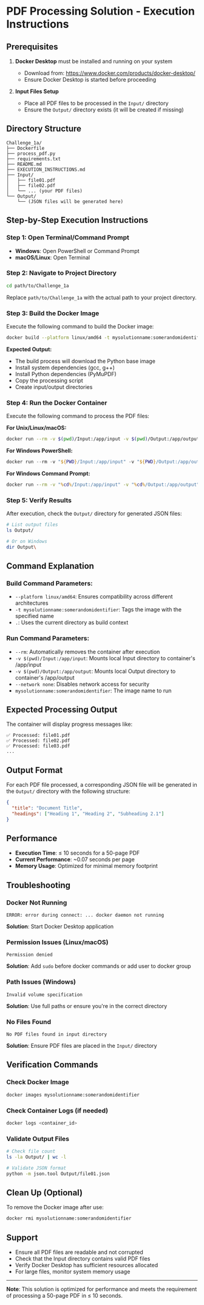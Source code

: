 # PDF Processing Solution - Execution Instructions

## Prerequisites

1. **Docker Desktop** must be installed and running on your system

   - Download from: https://www.docker.com/products/docker-desktop/
   - Ensure Docker Desktop is started before proceeding

2. **Input Files Setup**
   - Place all PDF files to be processed in the `Input/` directory
   - Ensure the `Output/` directory exists (it will be created if missing)

## Directory Structure

```
Challenge_1a/
├── Dockerfile
├── process_pdf.py
├── requirements.txt
├── README.md
├── EXECUTION_INSTRUCTIONS.md
├── Input/
│   ├── file01.pdf
│   ├── file02.pdf
│   └── ... (your PDF files)
└── Output/
    └── (JSON files will be generated here)
```

## Step-by-Step Execution Instructions

### Step 1: Open Terminal/Command Prompt

- **Windows**: Open PowerShell or Command Prompt
- **macOS/Linux**: Open Terminal

### Step 2: Navigate to Project Directory

```bash
cd path/to/Challenge_1a
```

Replace `path/to/Challenge_1a` with the actual path to your project directory.

### Step 3: Build the Docker Image

Execute the following command to build the Docker image:

```bash
docker build --platform linux/amd64 -t mysolutionname:somerandomidentifier .
```

**Expected Output:**

- The build process will download the Python base image
- Install system dependencies (gcc, g++)
- Install Python dependencies (PyMuPDF)
- Copy the processing script
- Create input/output directories

### Step 4: Run the Docker Container

Execute the following command to process the PDF files:

**For Unix/Linux/macOS:**

```bash
docker run --rm -v $(pwd)/Input:/app/input -v $(pwd)/Output:/app/output --network none mysolutionname:somerandomidentifier
```

**For Windows PowerShell:**

```powershell
docker run --rm -v "${PWD}/Input:/app/input" -v "${PWD}/Output:/app/output" --network none mysolutionname:somerandomidentifier
```

**For Windows Command Prompt:**

```cmd
docker run --rm -v "%cd%/Input:/app/input" -v "%cd%/Output:/app/output" --network none mysolutionname:somerandomidentifier
```

### Step 5: Verify Results

After execution, check the `Output/` directory for generated JSON files:

```bash
# List output files
ls Output/

# Or on Windows
dir Output\
```

## Command Explanation

### Build Command Parameters:

- `--platform linux/amd64`: Ensures compatibility across different architectures
- `-t mysolutionname:somerandomidentifier`: Tags the image with the specified name
- `.`: Uses the current directory as build context

### Run Command Parameters:

- `--rm`: Automatically removes the container after execution
- `-v $(pwd)/Input:/app/input`: Mounts local Input directory to container's /app/input
- `-v $(pwd)/Output:/app/output`: Mounts local Output directory to container's /app/output
- `--network none`: Disables network access for security
- `mysolutionname:somerandomidentifier`: The image name to run

## Expected Processing Output

The container will display progress messages like:

```
✅ Processed: file01.pdf
✅ Processed: file02.pdf
✅ Processed: file03.pdf
...
```

## Output Format

For each PDF file processed, a corresponding JSON file will be generated in the `Output/` directory with the following structure:

```json
{
  "title": "Document Title",
  "headings": ["Heading 1", "Heading 2", "Subheading 2.1"]
}
```

## Performance

- **Execution Time**: ≤ 10 seconds for a 50-page PDF
- **Current Performance**: ~0.07 seconds per page
- **Memory Usage**: Optimized for minimal memory footprint

## Troubleshooting

### Docker Not Running

```
ERROR: error during connect: ... docker daemon not running
```

**Solution**: Start Docker Desktop application

### Permission Issues (Linux/macOS)

```
Permission denied
```

**Solution**: Add `sudo` before docker commands or add user to docker group

### Path Issues (Windows)

```
Invalid volume specification
```

**Solution**: Use full paths or ensure you're in the correct directory

### No Files Found

```
No PDF files found in input directory
```

**Solution**: Ensure PDF files are placed in the `Input/` directory

## Verification Commands

### Check Docker Image

```bash
docker images mysolutionname:somerandomidentifier
```

### Check Container Logs (if needed)

```bash
docker logs <container_id>
```

### Validate Output Files

```bash
# Check file count
ls -la Output/ | wc -l

# Validate JSON format
python -m json.tool Output/file01.json
```

## Clean Up (Optional)

To remove the Docker image after use:

```bash
docker rmi mysolutionname:somerandomidentifier
```

## Support

- Ensure all PDF files are readable and not corrupted
- Check that the Input directory contains valid PDF files
- Verify Docker Desktop has sufficient resources allocated
- For large files, monitor system memory usage

---

**Note**: This solution is optimized for performance and meets the requirement of processing a 50-page PDF in ≤ 10 seconds.

